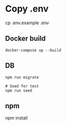 # Copy .env

cp .env.example .env

## Docker build

```
docker-compose up --build
```

## DB

```
npm run migrate

# Seed for test
npm run seed

```

## npm

npm install
